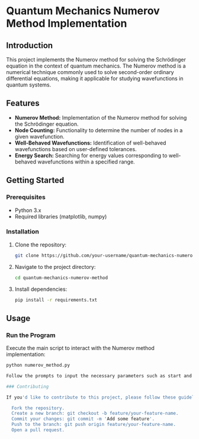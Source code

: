 # Quantum Mechanics Numerov Method Implementation

## Introduction

This project implements the Numerov method for solving the Schrödinger equation in the context of quantum mechanics. The Numerov method is a numerical technique commonly used to solve second-order ordinary differential equations, making it applicable for studying wavefunctions in quantum systems.

## Features

- **Numerov Method:** Implementation of the Numerov method for solving the Schrödinger equation.
- **Node Counting:** Functionality to determine the number of nodes in a given wavefunction.
- **Well-Behaved Wavefunctions:** Identification of well-behaved wavefunctions based on user-defined tolerances.
- **Energy Search:** Searching for energy values corresponding to well-behaved wavefunctions within a specified range.

## Getting Started

### Prerequisites

- Python 3.x
- Required libraries (matplotlib, numpy)

### Installation

1. Clone the repository:

   ```bash
   git clone https://github.com/your-username/quantum-mechanics-numerov-method.git

2. Navigate to the project directory:

   ```bash
   cd quantum-mechanics-numerov-method

3. Install dependencies:

   ```bash
   pip install -r requirements.txt

## Usage
### Run the Program

Execute the main script to interact with the Numerov method implementation:

  ```bash
  python numerov_method.py

Follow the prompts to input the necessary parameters such as start and end energy, energy step, and user input state.

### Contributing

If you'd like to contribute to this project, please follow these guidelines:

    Fork the repository.
    Create a new branch: git checkout -b feature/your-feature-name.
    Commit your changes: git commit -m 'Add some feature'.
    Push to the branch: git push origin feature/your-feature-name.
    Open a pull request.


   
